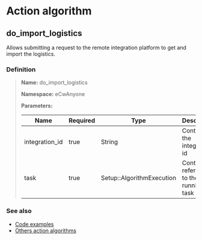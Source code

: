 # Action algorithm

## do_import_logistics

Allows submitting a request to the remote integration platform to get and import the logistics.
    
### Definition

> **Name:** do_import_logistics
> 
> **Namespace:** eCwAnyone
>
> **Parameters:**
> 
> | Name | Required | Type | Description |
> | ---- | -------- | ---- | ----------- |
> | integration_id | true | String | Contains the integration id |
> | task | true | Setup::AlgorithmExecution | Contains a reference to the running task |

### See also
* [Code examples](https://cenit.io/algorithm?f[name][40703][o]=is&f[name][40703][v]=do_import_logistics&f[namespace][40840][o]=starts_with&f[namespace][40840][v]=eCw)
* [Others action algorithms](overview?id=do_import_logistics)